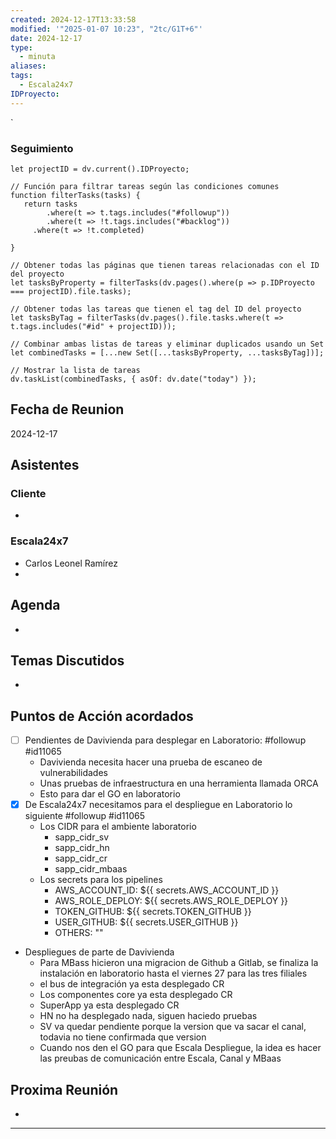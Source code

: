 ```yaml
---
created: 2024-12-17T13:33:58
modified: '"2025-01-07 10:23", "2tc/G1T+6"'
date: 2024-12-17
type:
  - minuta
aliases: 
tags:
  - Escala24x7
IDProyecto: 
---
```


`

### Seguimiento

```dataviewjs
let projectID = dv.current().IDProyecto;

// Función para filtrar tareas según las condiciones comunes
function filterTasks(tasks) {
   return tasks
        .where(t => t.tags.includes("#followup"))
        .where(t => !t.tags.includes("#backlog"))
     .where(t => !t.completed)
        
}

// Obtener todas las páginas que tienen tareas relacionadas con el ID del proyecto
let tasksByProperty = filterTasks(dv.pages().where(p => p.IDProyecto === projectID).file.tasks);

// Obtener todas las tareas que tienen el tag del ID del proyecto
let tasksByTag = filterTasks(dv.pages().file.tasks.where(t => t.tags.includes("#id" + projectID)));

// Combinar ambas listas de tareas y eliminar duplicados usando un Set
let combinedTasks = [...new Set([...tasksByProperty, ...tasksByTag])];

// Mostrar la lista de tareas
dv.taskList(combinedTasks, { asOf: dv.date("today") });
 ```
## Fecha de Reunion
2024-12-17

## Asistentes

### Cliente
* 
### Escala24x7
- Carlos Leonel Ramírez
-  

## Agenda
* 
## Temas Discutidos
*  

## Puntos de Acción acordados
- [ ] Pendientes de Davivienda para desplegar en Laboratorio: #followup #id11065
	- Davivienda necesita hacer una prueba de escaneo de vulnerabilidades
	- Unas pruebas de infraestructura en una herramienta llamada ORCA
	- Esto para dar el GO en laboratorio
- [x] De Escala24x7 necesitamos para el despliegue en Laboratorio lo siguiente #followup #id11065
	- Los CIDR para el ambiente laboratorio
		- sapp_cidr_sv
		- sapp_cidr_hn
		- sapp_cidr_cr 
		- sapp_cidr_mbaas 
	- Los secrets para los pipelines
		- AWS_ACCOUNT_ID: ${{ secrets.AWS_ACCOUNT_ID }} 
		- AWS_ROLE_DEPLOY: ${{ secrets.AWS_ROLE_DEPLOY }} 
		- TOKEN_GITHUB: ${{ secrets.TOKEN_GITHUB }} 
		- USER_GITHUB: ${{ secrets.USER_GITHUB }} 
		- OTHERS: ""
-  Despliegues de parte de Davivienda
	- Para MBass hicieron una migracion de Github a Gitlab, se finaliza la instalación en laboratorio hasta el viernes 27 para las tres filiales
	- el bus de integración ya esta desplegado CR
	- Los componentes core ya esta desplegado CR
	- SuperApp ya esta desplegado CR
	- HN no ha desplegado nada, siguen haciedo pruebas
	- SV va quedar pendiente porque la version que va sacar el canal, todavia no tiene confirmada que version
	- Cuando nos den el GO para que Escala Despliegue, la idea es hacer las preubas de comunicación entre Escala, Canal y MBaas

## Proxima Reunión
*   

---
